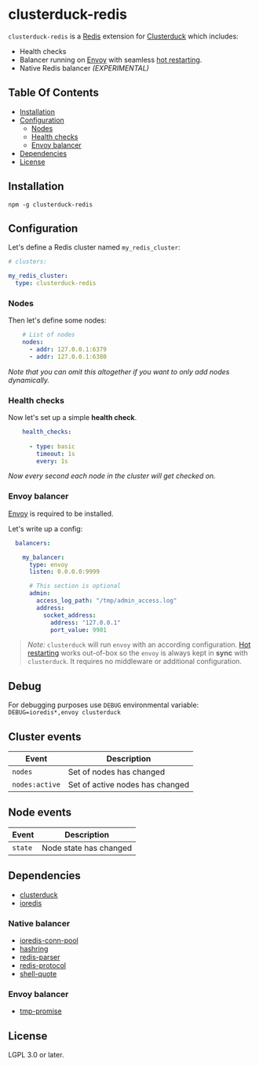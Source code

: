 # clusterduck-redis

`clusterduck-redis` is a [Redis] extension for [Clusterduck] which includes:

- Health checks
- Balancer running on [Envoy] with seamless [hot restarting].
- Native Redis balancer *(EXPERIMENTAL)*

## Table Of Contents

- [Installation](#installation)
- [Configuration](#configuration)
  - [Nodes](#nodes)
  - [Health checks](#health-checks)
  - [Envoy balancer](#envoy-balancer)
- [Dependencies](#dependencies)
- [License](#license)


## Installation

```
npm -g clusterduck-redis
```

## Configuration

Let's define a Redis cluster named `my_redis_cluster`:

```yaml
# clusters:

my_redis_cluster:
  type: clusterduck-redis
```

### Nodes

Then let's define some nodes:

```yaml
    # List of nodes
    nodes:
      - addr: 127.0.0.1:6379
      - addr: 127.0.0.1:6380
```

*Note that you can omit this altogether if you want to only add nodes dynamically.*

### Health checks

Now let's set up a simple __health check__.

```yaml
    health_checks:
      
      - type: basic
        timeout: 1s
        every: 1s
```

*Now every second each node in the cluster will get checked on.*

### Envoy balancer

[Envoy] is required to be installed.

Let's write up a config:

```yaml
  balancers:

    my_balancer:
      type: envoy
      listen: 0.0.0.0:9999

      # This section is optional
      admin:
        access_log_path: "/tmp/admin_access.log"
        address:
          socket_address:
            address: "127.0.0.1"
            port_value: 9901
``` 
> *Note:* `clusterduck` will run  `envoy` with an according configuration.
> [Hot restarting] works out-of-box so the `envoy` is always kept in __sync__ with `clusterduck`. It requires no middleware or additional configuration.

## Debug

For debugging purposes use `DEBUG` environmental variable:
`DEBUG=ioredis*,envoy clusterduck`

## Cluster events

Event               | Description
--------------------|------------------------------------------------------
`nodes`             | Set of nodes has changed
`nodes:active`      | Set of active nodes has changed

## Node events

Event               | Description
--------------------|------------------------------------------------------
`state`             | Node state has changed

## Dependencies

- [clusterduck]
- [ioredis](https://www.npmjs.com/package/ioredis-conn-pool)

### Native balancer

- [ioredis-conn-pool](https://www.npmjs.com/package/ioredis-conn-pool)
- [hashring](https://www.npmjs.com/package/hashring)
- [redis-parser](https://www.npmjs.com/package/hashring)
- [redis-protocol](https://www.npmjs.com/package/hashring)
- [shell-quote](https://www.npmjs.com/package/hashring)

### Envoy balancer

- [tmp-promise](https://www.npmjs.com/package/tmp-promise)

## License

LGPL 3.0 or later.

[ioredis]: https://ramcloud.stanford.edu/raft.pdf
[Liferaft]: https://github.com/unshiftio/liferaft
[hot restarting]: https://www.envoyproxy.io/docs/envoy/latest/intro/arch_overview/operations/hot_restart
[Envoy]: https://envoyproxy.io/
[Redis]: https://redis.io/
[Clusterduck]: (https://www.npmjs.com/package/clusterduck)